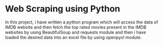 # Web Scraping using Python
In this project, i have written a python program which will access the data of IMDB website and then fetch the top rated movies present in the IMDB websites
by using BeautifulSoup  and requests module and then i have loaded the desired data into an excel file by using openpyxl module.
